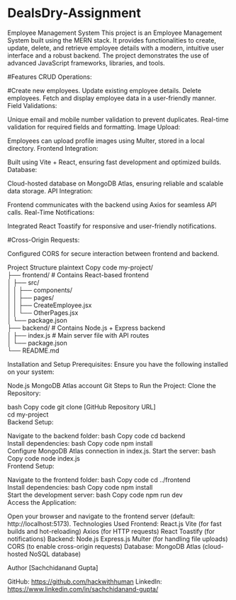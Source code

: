 # DealsDry-Assignment
Employee Management System
This project is an Employee Management System built using the MERN stack. It provides functionalities to create, update, delete, and retrieve employee details with a modern, intuitive user interface and a robust backend. The project demonstrates the use of advanced JavaScript frameworks, libraries, and tools.

#Features
CRUD Operations:

#Create new employees.
Update existing employee details.
Delete employees.
Fetch and display employee data in a user-friendly manner.
Field Validations:

Unique email and mobile number validation to prevent duplicates.
Real-time validation for required fields and formatting.
Image Upload:

Employees can upload profile images using Multer, stored in a local directory.
Frontend Integration:

Built using Vite + React, ensuring fast development and optimized builds.
Database:

Cloud-hosted database on MongoDB Atlas, ensuring reliable and scalable data storage.
API Integration:

Frontend communicates with the backend using Axios for seamless API calls.
Real-Time Notifications:

Integrated React Toastify for responsive and user-friendly notifications.

#Cross-Origin Requests:

Configured CORS for secure interaction between frontend and backend.

Project Structure
plaintext
Copy code
my-project/  
├── frontend/       # Contains React-based frontend  
│   ├── src/  
│   │   ├── components/  
│   │   ├── pages/  
│   │   ├── CreateEmployee.jsx  
│   │   └── OtherPages.jsx  
│   └── package.json  
├── backend/        # Contains Node.js + Express backend  
│   ├── index.js    # Main server file with API routes  
│   └── package.json  
└── README.md  

Installation and Setup
Prerequisites:
Ensure you have the following installed on your system:

Node.js
MongoDB Atlas account
Git
Steps to Run the Project:
Clone the Repository:

bash
Copy code
git clone [GitHub Repository URL]  
cd my-project  
Backend Setup:

Navigate to the backend folder:
bash
Copy code
cd backend  
Install dependencies:
bash
Copy code
npm install  
Configure MongoDB Atlas connection in index.js.
Start the server:
bash
Copy code
node index.js  
Frontend Setup:

Navigate to the frontend folder:
bash
Copy code
cd ../frontend  
Install dependencies:
bash
Copy code
npm install  
Start the development server:
bash
Copy code
npm run dev  
Access the Application:

Open your browser and navigate to the frontend server (default: http://localhost:5173).
Technologies Used
Frontend:
React.js
Vite (for fast builds and hot-reloading)
Axios (for HTTP requests)
React Toastify (for notifications)
Backend:
Node.js
Express.js
Multer (for handling file uploads)
CORS (to enable cross-origin requests)
Database:
MongoDB Atlas (cloud-hosted NoSQL database)


Author
[Sachchidanand Gupta]

GitHub: https://github.com/hackwithhuman
LinkedIn: https://www.linkedin.com/in/sachchidanand-gupta/



